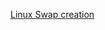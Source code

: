 [Linux Swap creation](https://www.digitalocean.com/community/tutorials/how-to-add-swap-on-ubuntu-14-04)